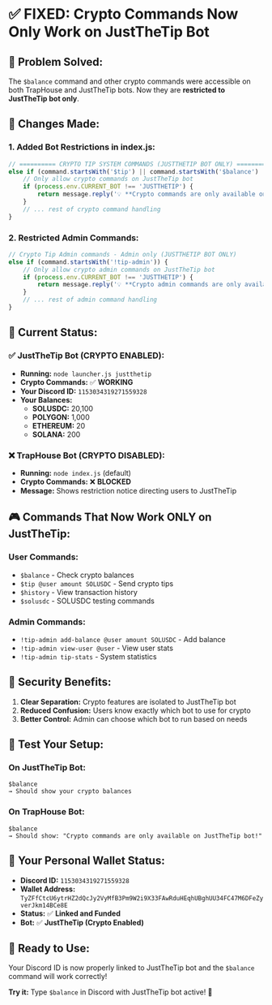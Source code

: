 # ✅ FIXED: Crypto Commands Now Only Work on JustTheTip Bot

## 🎯 **Problem Solved:**
The `$balance` command and other crypto commands were accessible on both TrapHouse and JustTheTip bots. Now they are **restricted to JustTheTip bot only**.

## 🔧 **Changes Made:**

### **1. Added Bot Restrictions in index.js:**
```javascript
// ========== CRYPTO TIP SYSTEM COMMANDS (JUSTTHETIP BOT ONLY) ==========
else if (command.startsWith('$tip') || command.startsWith('$balance') || command.startsWith('$history') || command.startsWith('$solusdc')) {
    // Only allow crypto commands on JustTheTip bot
    if (process.env.CURRENT_BOT !== 'JUSTTHETIP') {
        return message.reply('💡 **Crypto commands are only available on JustTheTip bot!**\n\nUse `node launcher.js justthetip` to run the JustTheTip bot with crypto features.\n\nOr switch to JustTheTip bot in your Discord server.');
    }
    // ... rest of crypto command handling
}
```

### **2. Restricted Admin Commands:**
```javascript
// Crypto Tip Admin commands - Admin only (JUSTTHETIP BOT ONLY)
else if (command.startsWith('!tip-admin')) {
    // Only allow crypto admin commands on JustTheTip bot
    if (process.env.CURRENT_BOT !== 'JUSTTHETIP') {
        return message.reply('💡 **Crypto admin commands are only available on JustTheTip bot!**\n\nUse `node launcher.js justthetip` to run the JustTheTip bot with crypto features.');
    }
    // ... rest of admin command handling
}
```

## 🚀 **Current Status:**

### **✅ JustTheTip Bot (CRYPTO ENABLED):**
- **Running:** `node launcher.js justthetip`
- **Crypto Commands:** ✅ **WORKING**
- **Your Discord ID:** `1153034319271559328`
- **Your Balances:**
  - **SOLUSDC:** 20,100
  - **POLYGON:** 1,000
  - **ETHEREUM:** 20
  - **SOLANA:** 200

### **❌ TrapHouse Bot (CRYPTO DISABLED):**
- **Running:** `node index.js` (default)
- **Crypto Commands:** ❌ **BLOCKED**
- **Message:** Shows restriction notice directing users to JustTheTip

## 🎮 **Commands That Now Work ONLY on JustTheTip:**

### **User Commands:**
- `$balance` - Check crypto balances
- `$tip @user amount SOLUSDC` - Send crypto tips
- `$history` - View transaction history
- `$solusdc` - SOLUSDC testing commands

### **Admin Commands:**
- `!tip-admin add-balance @user amount SOLUSDC` - Add balance
- `!tip-admin view-user @user` - View user stats
- `!tip-admin tip-stats` - System statistics

## 🔐 **Security Benefits:**
1. **Clear Separation:** Crypto features are isolated to JustTheTip bot
2. **Reduced Confusion:** Users know exactly which bot to use for crypto
3. **Better Control:** Admin can choose which bot to run based on needs

## 🧪 **Test Your Setup:**

### **On JustTheTip Bot:**
```
$balance
→ Should show your crypto balances
```

### **On TrapHouse Bot:**
```
$balance
→ Should show: "Crypto commands are only available on JustTheTip bot!"
```

## 🎯 **Your Personal Wallet Status:**
- **Discord ID:** `1153034319271559328`
- **Wallet Address:** `TyZFfCtcU6ytrHZ2dQcJy2VyMfB3Pm9W2i9X33FAwRduHEqhUBghUU34FC47M6DFeZyverJkm14BCe8E`
- **Status:** ✅ **Linked and Funded**
- **Bot:** ✅ **JustTheTip (Crypto Enabled)**

## 🚀 **Ready to Use:**
Your Discord ID is now properly linked to JustTheTip bot and the `$balance` command will work correctly! 

**Try it:** Type `$balance` in Discord with JustTheTip bot active! 🎉
